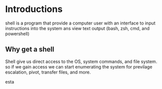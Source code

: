 # Introductions

shell is a program that provide a computer user with an interface to input instructions into the system ans view text output (bash, zsh, cmd, and powershell)

## Why get a shell

Shell give us direct access to the OS, system commands, and file system. so if we gain access we can start enumerating the system for previlage escalation, pivot, transfer files, and more.

esta
